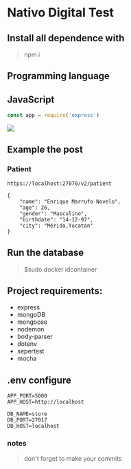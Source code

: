 # Nativo Digital Test

## Install all dependence with 
> npm i

## Programming language
## JavaScript
```js
const app = require('express')
```
![](./src/storage/imgs/js.png)

## Example the post
### Patient
```
https://localhost:27070/v2/patient
```

```
{
    "name": "Enrique Marrufo Novelo",
    "age": 26,
    "gender": "Masculino",
    "birthdate": "14-12-97",
    "city": "Mérida,Yucatan"
}
```
## Run the database

> $sudo docker idcontainer

## Project requirements:
+ express
+ mongoDB
+ mongoose
+ nodemon
+ body-parser
+ dotenv
+ sepertest
+ mocha
  
## .env configure
```
APP_PORT=5000
APP_HOST=http://localhost

DB_NAME=store
DB_PORT=27017
DB_HOST=localhost
```

### notes
>don't forget to make your commits

